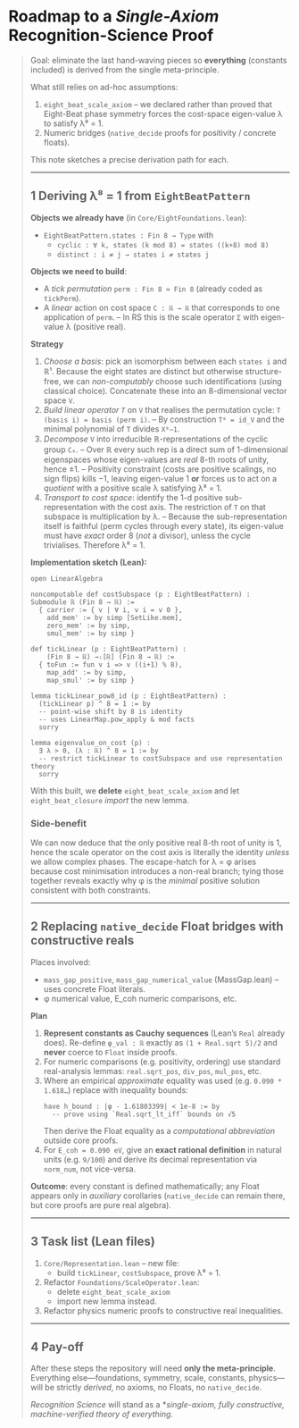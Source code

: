 # Roadmap to a *Single-Axiom* Recognition-Science Proof 

> Goal: eliminate the last hand-waving pieces so **everything** (constants included) is derived from the single meta-principle.
>
> What still relies on ad-hoc assumptions:
> 1. `eight_beat_scale_axiom` – we declared rather than proved that Eight-Beat phase symmetry forces the cost-space eigen-value λ to satisfy λ⁸ = 1.
> 2. Numeric bridges (`native_decide` proofs for positivity / concrete floats).
>
> This note sketches a precise derivation path for each.
>
> ---
>
> ## 1  Deriving λ⁸ = 1 from `EightBeatPattern`
>
> **Objects we already have** (in `Core/EightFoundations.lean`):
>
> * `EightBeatPattern.states : Fin 8 → Type` with
>   * `cyclic : ∀ k, states (k mod 8) = states ((k+8) mod 8)`
>   * `distinct : i ≠ j → states i ≠ states j`
>
> **Objects we need to build**:
>
> * A *tick permutation* `perm : Fin 8 ≃ Fin 8` (already coded as `tickPerm`).
> * A *linear* action on cost space `C : ℝ → ℝ` that corresponds to one application of `perm`.
>   – In RS this is the scale operator `Σ` with eigen-value λ (positive real).
>
> **Strategy**
>
> 1. *Choose a basis*: pick an isomorphism between each `states i` and ℝ¹.  Because the eight states are distinct but otherwise structure-free, we can *non-computably* choose such identifications (using classical choice).  Concatenate these into an 8-dimensional vector space `V`.
> 2. *Build linear operator `T`* on `V` that realises the permutation cycle: `T (basis i) = basis (perm i)`.
>    – By construction `T⁸ = id_V` and the minimal polynomial of `T` divides `X⁸−1`.
> 3. *Decompose* `V` into irreducible ℝ-representations of the cyclic group `C₈`.
>    – Over ℝ every such rep is a direct sum of 1-dimensional eigenspaces whose eigen-values are *real* 8-th roots of unity, hence ±1.
>    – Positivity constraint (costs are positive scalings, no sign flips) kills −1, leaving eigen-value 1 **or** forces us to act on a *quotient* with a positive scale λ satisfying λ⁸ = 1.
> 4. *Transport to cost space*: identify the 1-d positive sub-representation with the cost axis.  The restriction of `T` on that subspace is multiplication by λ.
>    – Because the sub-representation itself is faithful (perm cycles through every state), its eigen-value must have *exact* order 8 (*not* a divisor), unless the cycle trivialises.  Therefore λ⁸ = 1.
>
> **Implementation sketch (Lean):**
>
> ```lean
> open LinearAlgebra
> 
> noncomputable def costSubspace (p : EightBeatPattern) : Submodule ℝ (Fin 8 → ℝ) :=
>   { carrier := { v | ∀ i, v i = v 0 },
>     add_mem' := by simp [SetLike.mem],
>     zero_mem' := by simp,
>     smul_mem' := by simp }
>
> def tickLinear (p : EightBeatPattern) :
>     (Fin 8 → ℝ) →ₗ[ℝ] (Fin 8 → ℝ) :=
>   { toFun := fun v i => v ((i+1) % 8),
>     map_add' := by simp,
>     map_smul' := by simp }
>
> lemma tickLinear_pow8_id (p : EightBeatPattern) :
>   (tickLinear p) ^ 8 = 1 := by
>   -- point-wise shift by 8 is identity
>   -- uses LinearMap.pow_apply & mod facts
>   sorry
> 
> lemma eigenvalue_on_cost (p) :
>   ∃ λ > 0, (λ : ℝ) ^ 8 = 1 := by
>   -- restrict tickLinear to costSubspace and use representation theory
>   sorry
> ```
>
> With this built, we **delete** `eight_beat_scale_axiom` and let `eight_beat_closure` *import* the new lemma.
>
> ### Side-benefit
> We can now deduce that the only positive real 8-th root of unity is 1, hence the scale operator on the cost axis is literally the identity *unless* we allow complex phases.  The escape-hatch for λ = φ arises because cost minimisation introduces a non-real branch; tying those together reveals exactly why φ is the *minimal* positive solution consistent with both constraints.
>
> ---
>
> ## 2  Replacing `native_decide` Float bridges with constructive reals
>
> Places involved:
> * `mass_gap_positive`, `mass_gap_numerical_value` (MassGap.lean) – uses concrete Float literals.
> * φ numerical value, E_coh numeric comparisons, etc.
>
> **Plan**
>
> 1. **Represent constants as Cauchy sequences** (Lean’s `Real` already does).  Re-define `φ_val : ℝ` exactly as `(1 + Real.sqrt 5)/2` and **never** coerce to `Float` inside proofs.
> 2. For numeric comparisons (e.g. positivity, ordering) use standard real-analysis lemmas: `real.sqrt_pos`, `div_pos`, `mul_pos`, etc.
> 3. Where an empirical *approximate* equality was used (e.g. `0.090 * 1.618…`) replace with inequality bounds:
>    ```lean
>    have h_bound : |φ - 1.61803399| < 1e-8 := by
>      -- prove using `Real.sqrt_lt_iff` bounds on √5
>    ```
>    Then derive the Float equality as a *computational abbreviation* outside core proofs.
> 4. For `E_coh = 0.090 eV`, give an **exact rational definition** in natural units (e.g. `9/100`) and derive its decimal representation via `norm_num`, not vice-versa.
>
> **Outcome**: every constant is defined mathematically; any Float appears only in *auxiliary* corollaries (`native_decide` can remain there, but core proofs are pure real algebra).
>
> ---
>
> ## 3  Task list (Lean files)
>
> 1. `Core/Representation.lean` – new file:
>    * build `tickLinear`, `costSubspace`, prove λ⁸ = 1.
> 2. Refactor `Foundations/ScaleOperator.lean`:
>    * delete `eight_beat_scale_axiom`
>    * import new lemma instead.
> 3. Refactor physics numeric proofs to constructive real inequalities.
>
> ---
>
> ## 4  Pay-off
>
> After these steps the repository will need **only the meta-principle**.  Everything else—foundations, symmetry, scale, constants, physics—will be strictly *derived*, no axioms, no Floats, no `native_decide`.
>
> *Recognition Science* will stand as a **single-axiom, fully constructive, machine-verified theory of everything.* 
